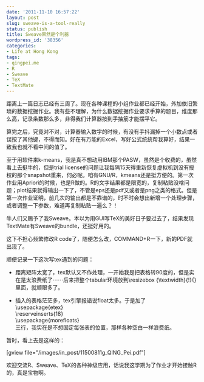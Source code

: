 ```yaml
---
date: '2011-11-10 16:57:22'
layout: post
slug: sweave-is-a-tool-really
status: publish
title: Sweave果然是个利器
wordpress_id: '38356'
categories:
- Life at Hong Kong
tags:
- qingpei.me
- R
- Sweave
- TeX
- TextMate
---
```


距离上一篇日志已经有三周了。现在各种课程的小组作业都已经开始，外加依旧繁琐的数据挖掘作业。我有些不理解，为什么数据挖掘作业要求手算的题目，维度那么高，记录条数那么多，非得我们计算器按到手抽筋才能摆平它。




算完之后，究竟对不对，计算器输入数字的时候，有没有手抖漏掉一个小数点或者误按了其他键，不得而知。好在有万能的Excel，写好公式统统帮我算好，结果一致我也就不看中间的值了。




至于用软件来k-means，我是真不想动用IBM那个PASW，虽然是个收费的，虽然看上去挺牛的，但是trial license的问题让我每隔15天得重新恢复虚拟机到没有授权的那个snapshot重来，何必呢。咱有GNU/R，kmeans还是挺方便的。第一次作业用Apriori的时候，也是R做的。R的文字结果都是限宽的，复制粘贴没啥问题；plot结果就得输出一下了，不管是eps还是pdf又或者是png之类的格式。但是第一次作业证明，前几次的输出都是不靠谱的，时不时会想出新增一个处理步骤，或者调整一下参数，难道再复制粘贴一遍么？！




牛人们又赐予了我Sweave。本以为用GUI写TeX的美好日子要过去了，结果发现TextMate有Sweave的bundle，还挺好用的。




这下不担心频繁修改R code了，随便怎么改，COMMAND+R一下，新的PDF就出现了。




顺便记录一下这次写tex遇到的问题：






  * 距离矩阵太宽了，tex默认又不作处理，一开始我是把表格转90度的，但是实在是太浪费纸了⋯⋯后来把整个tabular环境放到\resizebox {\textwidth}{!}{}里面，就顺眼多了。


  * 插入的表格茫茫多，tex引擎报错说float太多。于是加了  
\usepackage{etex}  
\reserveinserts{18}  
\usepackage{morefloats}  
三行，我实在是不想固定每张表的位置，那样各种空白一样浪费纸。 




暂时，看上去是这样的：




[gview file="/images/in_post/11500811g_QING_Pei.pdf"]




欢迎交流R、Sweave、TeX的各种神级应用，话说我这学期为了作业才开始接触R的，真是宝物啊。

